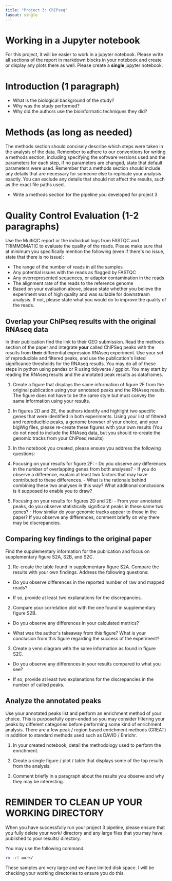 ```yaml
---
title: "Project 3: ChIPseq"
layout: single
---
```


# Working in a Jupyter notebook

For this project, it will be easier to work in a jupyter notebook. Please
write all sections of the report in markdown blocks in your notebook and create
or display any plots there as well. Please create a **single** jupyter notebook.

# Introduction (1 paragraph)

- What is the biological background of the study?
- Why was the study performed?
- Why did the authors use the bioinformatic techniques they did?

# Methods (as long as needed)

The methods section should concisely describe which steps were taken in the
analysis of the data. Remember to adhere to our conventions for writing a
methods section, including specifying the software versions used and the
parameters for each step, if no parameters are changed, state that default
parameters were used. Remember that a methods section should include any details
that are necessary for someone else to replicate your analysis exactly. You can
exclude any details that should not affect the results, such as the exact file
paths used. 

- Write a methods section for the pipeline you developed for project 3

# Quality Control Evaluation (1-2 paragraphs)

Use the MultiQC report or the individual logs from FASTQC and TRIMMOMATIC to evaluate
the quality of the reads. Please make sure that at minimum you specifically mention the following (even if there's no issue, state that there is no issue):

- The range of the number of reads in all the samples
- Any potential issues with the reads as flagged by FASTQC
- Any overrepresented sequences, or adaptor contamination in the reads
- The alignment rate of the reads to the reference genome
- Based on your evaluation above, please state whether you believe the experiment
was of high quality and was suitable for downstream analysis. If not, please
state what you would do to improve the quality of the reads.


## Overlap your ChIPseq results with the original RNAseq data

In their publication find the link to their GEO submission. Read the methods
section of the paper and integrate **your** called ChIPSeq peaks with the results
from **their** differential expression RNAseq experiment. Use your set of
reproducible and filtered peaks, and use the publication's listed significance
thresholds for the RNAseq results. You may do all of these steps in python using pandas or R using tidyverse / ggplot. You may start by reading the RNAseq results and the annotated peak results as dataframes.

1. Create a figure that displays the same information of figure 2F from the
original publication using your annotated peaks and the RNAseq results. The 
figure does not have to be the same style but must convey the same information
using your results.

2. In figures 2D and 2E, the authors identify and highlight two specific genes
that were identified in both experiments. Using your list of filtered and
reproducible peaks, a genome browser of your choice, and your bigWig files, please
re-create these figures with your own results (You do not need to include the
RNAseq data, but you should re-create the genomic tracks from your ChIPseq results)

3. In the notebook you created, please ensure you address the following questions:

  1. Focusing on your results for figure 2F:
    - Do you observe any differences in the number of overlapping genes from both
    analyses?
    - If you do observe a difference, explain at least two factors that
    may have contributed to these differences. 
    - What is the rationale behind combining these two analyses in this way? What
    additional conclusions is it supposed to enable you to draw?
    
  2. Focusing on your results for figures 2D and 2E:
    - From your annotated peaks, do you observe statistically significant peaks
    in these same two genes?
    - How similar do your genomic tracks appear to those in the paper? If you 
    observe any differences, comment briefly on why there may be discrepancies. 

## Comparing key findings to the original paper

Find the supplementary information for the publication and focus on supplementary
figure S2A, S2B, and S2C. 

1. Re-create the table found in supplementary figure S2A. Compare the results 
with your own findings. Address the following questions:

  - Do you observe differences in the reported number of raw and mapped reads?
  
  - If so, provide at least two explanations for the discrepancies. 
  
2. Compare your correlation plot with the one found in supplementary figure S2B. 

  - Do you observe any differences in your calculated metrics?
  
  - What was the author's takeaway from this figure? What is your conclusion
  from this figure regarding the success of the experiment?
  
3.  Create a venn diagram with the same information as found in figure S2C. 

  - Do you observe any differences in your results compared to what you see?
  
  - If so, provide at least two explanations for the discrepancies in the number
  of called peaks. 

## Analyze the annotated peaks

Use your annotated peaks list and perform an enrichment method of your choice. 
This is purposefully open-ended so you may consider filtering your peaks by
different categories before performing some kind of enrichment analysis. There are
a few peak / region based enrichment methods (GREAT) in addition to standard
methods used such as DAVID / Enrichr. 

1. In your created notebook, detail the methodology used to perform the enrichment.

2. Create a single figure / plot / table that displays some of the top results
from the analysis.

3. Comment briefly in a paragraph about the results you observe and why they 
may be interesting.


# REMINDER TO CLEAN UP YOUR WORKING DIRECTORY

When you have successfully run your project 3 pipeline, please ensure that you 
fully delete your work/ directory and any large files that you may have published
to your results/ directory. 

You may use the following command:

```bash
rm -rf work/
```

These samples are very large and we have limited disk space. I will be checking
your working directories to ensure you do this. 